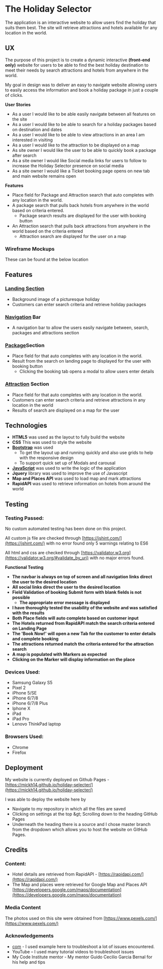 #
# The Holiday Selector

The application is an interactive website to allow users find the holiday that suits them best. The site will retrieve attractions and hotels available for any location in the world.

## **UX**

The purpose of this project is to create a dynamic interactive **(front-end only)** website for users to be able to find the best holiday destination to meet their needs by search attractions and hotels from anywhere in the world.

My goal in design was to deliver an easy to navigate website allowing users to easily access the information and book a holiday package in just a couple of clicks.

**User Stories**

- As a user I would like to be able easily navigate between all features on the site
- As a user I would like to be able to search for a holiday packages based on destination and dates
- As a user I would like to be able to view attractions in an area I am interested in visiting
- As a user I would like to the attraction to be displayed on a map
- As site owner I would like the user to be able to quickly book a package after search
- As a site owner I would like Social media links for users to follow to increase the Holiday Selector presence on social media
- As a site owner I would like a Ticket booking page opens on new tab and main website remains open

**Features**

- Place field for Package and Attraction search that auto completes with any location in the world.
- A package search that pulls back hotels from anywhere in the world based on criteria entered.
  - Package search results are displayed for the user with booking button
- An Attraction search that pulls back attractions from anywhere in the world based on the criteria entered
  - Attraction search are displayed for the user on a map

### Wireframe Mockups

These can be found at the below location

## Features

### [Landing Section](https://jtuck15.github.io/milestone-project-1/)

- Background image of a picturesque holiday
- Customers can enter search criteria and retrieve holiday packages

### [Navigation](https://jtuck15.github.io/milestone-project-1/music.html) Bar

- A navigation bar to allow the users easily navigate between, search, packages and attractions section

### [Package](https://jtuck15.github.io/milestone-project-1/bookings.html)Section

- Place field for that auto completes with any location in the world.
- Result from the search on landing page to displayed for the user with booking button
  - Clicking the booking tab opens a modal to allow users enter details

### [Attraction](https://jtuck15.github.io/milestone-project-1/band.html) Section

- Place field for that auto completes with any location in the world.
- Customers can enter search criteria and retrieve attractions in any location in the world
- Results of search are displayed on a map for the user

## **Technologies**

- **HTML5** was used as the layout to fully build the website
- **CSS** This was used to style the website
- [**Bootstrap**](https://getbootstrap.com/docs/3.3/) was used
  - To get the layout up and running quickly and also use grids to help with the responsive design
  - To support quick set up of Modals and carousal
- [**JavaScript**](https://www.javascript.com/) was used to write the logic of the application
- **Jquery** library was used to improve the use of Javascript
- **Map and Places API** was used to load map and mark attractions
- **RapidAPI** was used to retrieve information on hotels from around the world

## **Testing**

### Testing Passed:

No custom automated testing has been done on this project.

All custom js file are checked through [https://jshint.com/](https://jshint.com/) with no error found only 5 warnings relating to ES6

All html and css are checked through [https://validator.w3.org](https://validator.w3.org/#validate_by_uri) with no major errors found.

**Functional Testing**

- **The navbar is always on top of screen and all navigation links direct the user to the desired location**
- **All social links direct the user to the desired location**
- **Field Validation of booking Submit form with blank fields is not possible**
  - **The appropriate error message is displayed**
- **I have thoroughly tested the usability of the website and was satisfied with the results**
- **Both Place fields will auto complete based on customer input**
- **The Hotels returned from RapidAPI match the search criteria entered on Landing Page**
- **The &#39;Book Now!&#39; will open a new Tab for the customer to enter details and complete booking**
- **The attractions returned match the criteria entered for the attraction search**
- **A map is populated with Markers as expected**
- **Clicking on the Marker will display information on the place**

### Devices Used:

- Samsung Galaxy S5
- Pixel 2
- iPhone 5/SE
- iPhone 6/7/8
- iPhone 6/7/8 Plus
- Iphone X
- iPad
- iPad Pro
- Lenovo ThinkPad laptop

### Browsers Used:

- Chrome
- Firefox

## **Deployment**

My website is currently deployed on Github Pages - [https://mickh14.github.io/holiday-selecter/](https://mickh14.github.io/holiday-selecter/)

I was able to deploy the website here by

- Navigate to my repository in which all the files are saved
- Clicking on settings at the top \&gt; Scrolling down to the heading GitHub Pages
-  Underneath the heading there is a source and I chose master branch from the dropdown which allows you to host the website on GitHub Pages.

## **Credits**

### Content:

- Hotel details are retrieved from RapidAPI - [https://rapidapi.com/](https://rapidapi.com/)
- The Map and places were retrieved for Google Map and Places API [https://developers.google.com/maps/documentation](https://developers.google.com/maps/documentation)

### Media Content

The photos used on this site were obtained from [https://www.pexels.com/](https://www.pexels.com/)

### **Acknowledgements**

- [com](https://www.w3schools.com/howto/howto_css_modal_images.asp) - I used example here to troubleshoot a lot of issues encountered.
- YouTube – I used many tutorial videos to troubleshoot issues
- My Code Institute mentor - My mentor Guido Cecilio Garcia Bernal for his help and tips